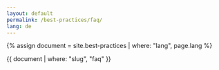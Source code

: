 ```yaml
---
layout: default
permalink: /best-practices/faq/
lang: de
---
```


{% assign document = site.best-practices | where: "lang", page.lang %}

{{ document | where: "slug", "faq" }}